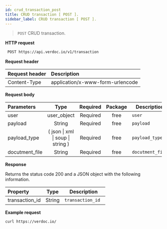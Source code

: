 ```yaml
---
id: crud_transaction_post
title: CRUD transaction [ POST ].
sidebar_label: CRUD transaction [ POST ].
---
```


  > ```POST``` CRUD transaction. 

**HTTP request**

 ```bash 
  POST https://api.verdoc.io/v1/transaction
 ```

**Request header**

| Request header | Description                      |
| :------------- | :------------------------------- |
| Content-Type   | application/x-www-form-urlencode |

**Request body**

| Parameters     |               Type                | Required | Package | Description          |
| :------------- | :-------------------------------: | :------: | :-----: | -------------------- |
| user           |            user_object            | Required |  free   | ```user```           |
| payload        |              String               | Required |  free   | ```payload```        |
| payload_type   | ( json \| xml \| soup \| string ) | Required |  free   | ```payload_type```   |
| docutment_file |              String               | Required |  free   | ```docutment_file``` |

**Response**

Returns the status code 200 and a JSON object with the following information.

| Property       |  Type  | Description           |
| :------------- | :----: | --------------------- |
| transaction_id | String | ```transaction_id ``` |

**Example request**

  ~~~bash
  curl https://verdoc.io/
  ~~~